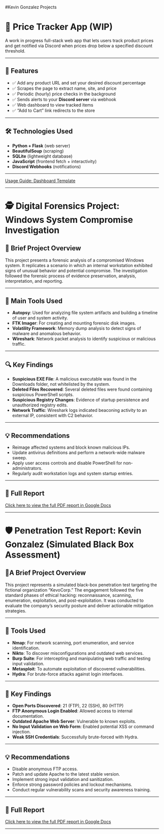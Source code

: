 #Kevin Gonzalez Projects 


# 💸 Price Tracker App (WIP)

A work in progress full-stack web app that lets users track product prices and get notified via Discord when prices drop below a specified discount threshold.

---

## 🧠 Features

- ✅ Add any product URL and set your desired discount percentage
- ✅ Scrapes the page to extract name, site, and price
- ✅ Periodic (hourly) price checks in the background
- ✅ Sends alerts to your **Discord server** via webhook
- ✅ Web dashboard to view tracked items
- ✅ “Add to Cart” link redirects to the store

---

## 🛠 Technologies Used

- **Python + Flask** (web server)
- **BeautifulSoup** (scraping)
- **SQLite** (lightweight database)
- **JavaScript** (frontend fetch + interactivity)
- **Discord Webhooks** (notifications)

---

[Usage Guide: Dashboard Template](usage-guide.md)

---

# 🕵️ Digital Forensics Project: Windows System Compromise Investigation

## 🧠 Brief Project Overview

This project presents a forensic analysis of a compromised Windows system. It replicates a scenario in which an internal workstation exhibited signs of unusual behavior and potential compromise. The investigation followed the forensic process of evidence preservation, analysis, interpretation, and reporting.

---

## 🔧 Main Tools Used

- **Autopsy**: Used for analyzing file system artifacts and building a timeline of user and system activity.
- **FTK Imager**: For creating and mounting forensic disk images.
- **Volatility Framework**: Memory dump analysis to detect signs of malware and anomalous behavior.
- **Wireshark**: Network packet analysis to identify suspicious or malicious traffic.

---

## 🔍 Key Findings

- **Suspicious EXE File**: A malicious executable was found in the Downloads folder, not whitelisted by the system.
- **Deleted Files Recovered**: Several deleted files were found containing suspicious PowerShell scripts.
- **Suspicious Registry Changes**: Evidence of startup persistence and unauthorized registry edits.
- **Network Traffic**: Wireshark logs indicated beaconing activity to an external IP, consistent with C2 behavior.

---

## 💡 Recommendations

- Reimage affected systems and block known malicious IPs.
- Update antivirus definitions and perform a network-wide malware sweep.
- Apply user access controls and disable PowerShell for non-administrators.
- Regularly audit workstation logs and system startup entries.

---

## 📄 Full Report

[Click here to view the full PDF report in Google Docs](https://docs.google.com/document/d/1oPtdPgLX7t0ZilJpxZvbXmD-jCJgctxd2UcIq0iF7zE/edit?usp=sharing)

---

# 🛡️ Penetration Test Report: Kevin Gonzalez (Simulated Black Box Assessment)

## 🧠A Brief Project Overview

This project represents a simulated black-box penetration test targeting the fictional organization “KevoCorp.” The engagement followed the five standard phases of ethical hacking: reconnaissance, scanning, enumeration, exploitation, and post-exploitation. It was conducted to evaluate the company’s security posture and deliver actionable mitigation strategies.

---

## 🔧 Tools Used

- **Nmap**: For network scanning, port enumeration, and service identification.
- **Nikto**: To discover misconfigurations and outdated web services.
- **Burp Suite**: For intercepting and manipulating web traffic and testing input validation.
- **Metasploit**: To automate exploitation of discovered vulnerabilities.
- **Hydra**: For brute-force attacks against login interfaces.

---

## 🔎 Key Findings

- **Open Ports Discovered**: 21 (FTP), 22 (SSH), 80 (HTTP)
- **FTP Anonymous Login Enabled**: Allowed access to internal documentation.
- **Outdated Apache Web Server**: Vulnerable to known exploits.
- **No Input Validation on Web Form**: Enabled potential XSS or command injection.
- **Weak SSH Credentials**: Successfully brute-forced with Hydra.

---

## 💡 Recommendations

- Disable anonymous FTP access.
- Patch and update Apache to the latest stable version.
- Implement strong input validation and sanitization.
- Enforce strong password policies and lockout mechanisms.
- Conduct regular vulnerability scans and security awareness training.

---

## 📄 Full Report

[Click here to view the full PDF report in Google Docs](https://docs.google.com/document/d/1oPtdPgLX7t0ZilJpxZvbXmD-jCJgctxd2UcIq0iF7zE/edit?usp=drive_link)

---
